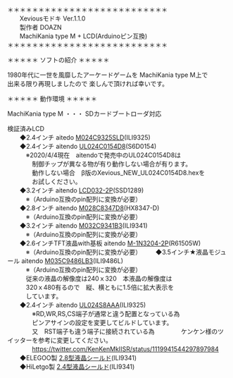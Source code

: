 ＊＊＊＊＊＊＊＊＊＊＊＊＊＊＊＊＊＊＊＊＊＊＊＊＊＊  
　　Xeviousモドキ Ver.1.1.0   
　　製作者 DOAZN  
　　MachiKania type M + LCD(Arduinoピン互換)   
＊＊＊＊＊＊＊＊＊＊＊＊＊＊＊＊＊＊＊＊＊＊＊＊＊＊  

＊＊＊＊＊ ソフトの紹介 ＊＊＊＊＊  

  1980年代に一世を風靡したアーケードゲームを MachiKania type M上で  
  出来る限り再現しましたので 楽しんで頂ければ幸いです。  

＊＊＊＊＊ 動作環境 ＊＊＊＊＊  

  MachiKania type M ・・・ SDカードブートローダ対応  

  検証済みLCD  
　　◆2.4インチ aitedo [M024C9325SLD](https://www.aitendo.com/product/15381 )(ILI9325)  
　　◆2.4インチ aitendo [UL024C0154D8](https://www.aitendo.com/product/16104)(S6D0154)  
　　　※2020/4/4現在　aitendoで発売中のUL024C0154D8は  
　　　　制御チップが異なる物が有り動作しない場合が有ります。  
　　　　動作しない場合　β版のXevious_NEW_UL024C0154D8.hexを  
　　　　お試しください。  
　　◆3.2インチ aitendo [LCD032-2P](https://www.aitendo.com/product/13748)(SSD1289)  
　　　※（Arduino互換のpin配列に変換が必要）  
　　◆2.8インチ aitendo [M028C8347D8](https://www.aitendo.com/product/10942)(HX8347-D)  
　　　※（Arduino互換のpin配列に変換が必要）  
　　◆3.2インチ aitendo [M032C9341B3](https://www.aitendo.com/product/11138)(ILI9341)  
　　　※（Arduino互換のpin配列に変換が必要）  
　　◆2.6インチTFT液晶with基板 aitendo [M-1N3204-2P](https://www.aitendo.com/product/11975)(R61505W)  
　　　※（Arduino互換のpin配列に変換が必要） 
　　◆3.5インチ★液晶モジュール aitendo [M035C9486LB3](https://www.aitendo.com/product/11138)(ILI9486L)  
　　　※（Arduino互換のpin配列に変換が必要）  
　　　従来の液晶の解像度は240ｘ320　本液晶の解像度は  
　　　320ｘ480有るので　縦、横ともに1.5倍に拡大表示を  
　　　しています。  
　　◆2.4インチ aitendo [UL024S8AAA](https://www.aitendo.com/product/13414)(ILI9325)  
　　　　※RD,WR,RS,CS端子が通常と違う配置となっている為  
　　　　ピンアサインの設定を変更してビルドしています。  
　　　　又　RST端子も違う端子に接続されている為
　　　　ケンケン様のツイッターを参考に変更してください。  
　　　　https://twitter.com/KenKenMkIISR/status/1119941544297897984  
　　◆ELEGOO製 [2.8型液晶シールド](https://www.amazon.co.jp/gp/product/B06Y5ZXXL8)(ILI9341)  
　　◆HiLetgo製 [2.4型液晶シールド](https://www.amazon.co.jp/gp/product/B0722DPHN6)(ILI9341)  
  
